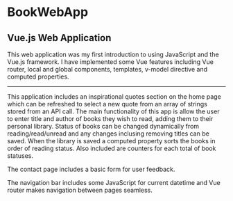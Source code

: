 # BookWebApp
Vue.js Web Application
---

This web application was my first introduction to using JavaScript and the Vue.js framework.
I have implemented some Vue features including Vue router, local and global components, templates, v-model directive and computed properties.

---
This application includes an inspirational quotes section on the home page which can be refreshed to select a new quote from an array of strings 
stored from an API call. The main functionality of this app is allow the user to enter title and author of books they wish to read, adding them
to their personal library. Status of books can be changed dynamically from reading/read/unread and any changes inclusing removing titles can be saved.
When the library is saved a computed property sorts the books in order of reading status. Also included are counters for each total of book statuses.

The contact page includes a basic form for user feedback.

The navigation bar includes some JavaScript for current datetime and Vue router makes navigation between pages seamless.
